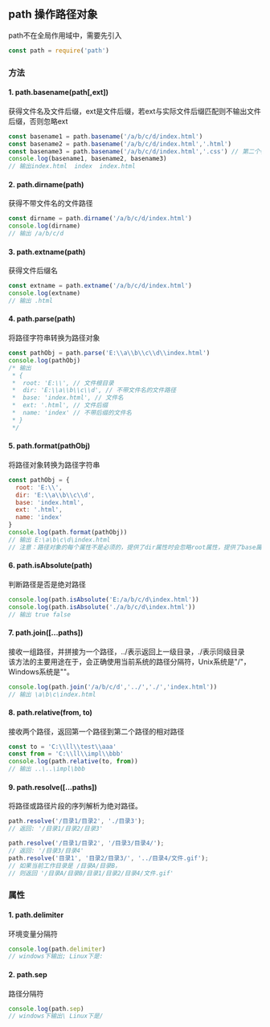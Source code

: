 ## path 操作路径对象
path不在全局作用域中，需要先引入
```js
const path = require('path')
```

### 方法

#### 1. path.basename(path[,ext])
获得文件名及文件后缀，ext是文件后缀，若ext与实际文件后缀匹配则不输出文件后缀，否则忽略ext
 ```js
const basename1 = path.basename('/a/b/c/d/index.html')
const basename2 = path.basename('/a/b/c/d/index.html','.html')
const basename3 = path.basename('/a/b/c/d/index.html','.css') // 第二个参数会被忽略
console.log(basename1, basename2, basename3)
// 输出index.html  index  index.html
```

#### 2. path.dirname(path)
获得不带文件名的文件路径
```js
const dirname = path.dirname('/a/b/c/d/index.html')
console.log(dirname)
// 输出 /a/b/c/d
```

#### 3. path.extname(path)
获得文件后缀名
```js
const extname = path.extname('/a/b/c/d/index.html')
console.log(extname)
// 输出 .html
```

#### 4. path.parse(path)
将路径字符串转换为路径对象
```js
const pathObj = path.parse('E:\\a\\b\\c\\d\\index.html')
console.log(pathObj)
/* 输出
 * { 
 *  root: 'E:\\', // 文件根目录
 *  dir: 'E:\\a\\b\\c\\d', // 不带文件名的文件路径
 *  base: 'index.html', // 文件名
 *  ext: '.html', // 文件后缀
 *  name: 'index' // 不带后缀的文件名
 * }
 */
```

#### 5. path.format(pathObj)
将路径对象转换为路径字符串
```js
const pathObj = {
  root: 'E:\\',
  dir: 'E:\\a\\b\\c\\d',
  base: 'index.html',
  ext: '.html',
  name: 'index'
}
console.log(path.format(pathObj))
// 输出 E:\a\b\c\d\index.html
// 注意：路径对象的每个属性不是必须的，提供了dir属性时会忽略root属性，提供了base属性时会忽略ext与name属性
```

#### 6. path.isAbsolute(path)
判断路径是否是绝对路径
```js
console.log(path.isAbsolute('E:/a/b/c/d\index.html'))
console.log(path.isAbsolute('./a/b/c/d\index.html'))
// 输出 true false
```

#### 7. path.join([...paths])
接收一组路径，并拼接为一个路径，../表示返回上一级目录，./表示同级目录<br/>
该方法的主要用途在于，会正确使用当前系统的路径分隔符，Unix系统是"/"，Windows系统是"\"。
```js
console.log(path.join('/a/b/c/d','../','./','index.html'))
// 输出 \a\b\c\index.html
```

#### 8. path.relative(from, to)
接收两个路径，返回第一个路径到第二个路径的相对路径
```js
const to = 'C:\\ll\\test\\aaa'
const from = 'C:\\ll\\impl\\bbb'
console.log(path.relative(to, from))
// 输出 ..\..\impl\bbb
```

#### 9. path.resolve([...paths])
将路径或路径片段的序列解析为绝对路径。
```js
path.resolve('/目录1/目录2', './目录3');
// 返回: '/目录1/目录2/目录3'

path.resolve('/目录1/目录2', '/目录3/目录4/');
// 返回: '/目录3/目录4'
path.resolve('目录1', '目录2/目录3/', '../目录4/文件.gif');
// 如果当前工作目录是 /目录A/目录B，
// 则返回 '/目录A/目录B/目录1/目录2/目录4/文件.gif'
```

### 属性
#### 1. path.delimiter
环境变量分隔符
```js
console.log(path.delimiter)
// windows下输出; Linux下是:
```

#### 2. path.sep
路径分隔符
```js
console.log(path.sep)
// windows下输出\ Linux下是/
```